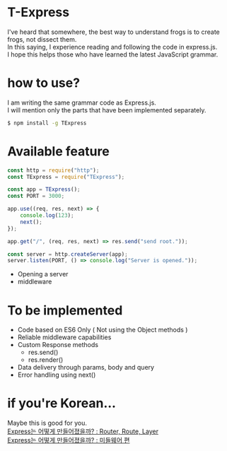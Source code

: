 # T-Express

I've heard that somewhere, the best way to understand frogs is to create frogs, not dissect them.  
In this saying, I experience reading and following the code in express.js.  
I hope this helps those who have learned the latest JavaScript grammar.

# how to use?

I am writing the same grammar code as Express.js.  
I will mention only the parts that have been implemented separately.

```bash
$ npm install -g TExpress
```

# Available feature

```javascript
const http = require("http");
const TExpress = require("TExpress");

const app = TExpress();
const PORT = 3000;

app.use((req, res, next) => {
    console.log(123);
    next();
});

app.get("/", (req, res, next) => res.send("send root."));

const server = http.createServer(app);
server.listen(PORT, () => console.log("Server is opened."));
```

-   Opening a server
-   middleware

# To be implemented

-   Code based on ES6 Only ( Not using the Object methods )
-   Reliable middleware capabilities
-   Custom Response methods
    -   res.send()
    -   res.render()
-   Data delivery through params, body and query
-   Error handling using next()

# if you're Korean...
Maybe this is good for you.  
[Express는 어떻게 만들어졌을까? : Router, Route, Layer](https://velog.io/@kakasoo/Express%EB%8A%94-%EC%96%B4%EB%96%BB%EA%B2%8C-%EB%A7%8C%EB%93%A4%EC%96%B4%EC%A1%8C%EC%9D%84%EA%B9%8C)  
[Express는 어떻게 만들어졌을까? : 미들웨어 편](https://velog.io/@kakasoo/Express%EB%8A%94-%EC%96%B4%EB%96%BB%EA%B2%8C-%EB%A7%8C%EB%93%A4%EC%96%B4%EC%A1%8C%EC%9D%84%EA%B9%8C-2)